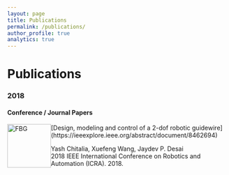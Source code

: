 ```yaml
---
layout: page
title: Publications
permalink: /publications/
author_profile: true
analytics: true
---
```


# Publications

### 2018
#### Conference / Journal Papers


<img style="float: left;" src="https://hrtlab.github.io/_pages/photos/FBG.gif" alt="FBG" width="100" height="100">
[Design, modeling and control of a 2-dof robotic guidewire](https://ieeexplore.ieee.org/abstract/document/8462694)

Yash Chitalia, Xuefeng Wang, Jaydev P. Desai<br />
2018 IEEE International Conference on Robotics and Automation (ICRA). 2018.
